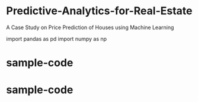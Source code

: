 # Predictive-Analytics-for-Real-Estate
A Case Study on Price Prediction of Houses using Machine Learning

import pandas as pd
import numpy as np
# sample-code
# sample-code
